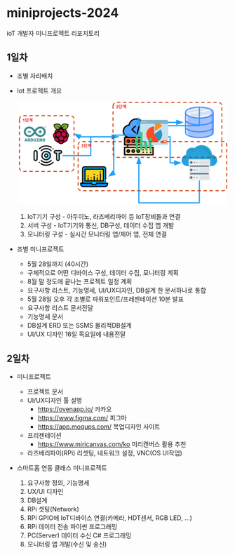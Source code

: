 # miniprojects-2024
ioT 개발자 미니프로젝트 리포지토리

## 1일차
- 조별 자리배치
- Iot 프로젝트 개요

    ![IoT 프로젝트](https://github.com/YooChangWoo/miniprojects-2024/blob/main/image/mp001.png)

    1. IoT기기 구성 - 아두이노, 라즈베리파이 등 IoT장비들과 연결
    2. 서버 구성 - IoT기기와 통신, DB구성, 데이터 수집 앱 개발
    3. 모니터링 구성 - 실시간 모니터링 앱/제어 앱, 전체 연결

- 조별 미니프로젝트
    - 5월 28일까지 (40시간)
    - 구체적으로 어떤 디바이스 구성, 데이터 수집, 모니터링 계획
    - 8월 말 정도에 끝나는 프로젝트 일정 계획
    - 요구사항 리스트, 기능명세, UI/UX디자인, DB설계 한 문서하나로 통합
    - 5월 28일 오후 각 조별로 파워포인트/프레젠테이션 10분 발표
    - 요구사항 리스트 문서전달
    - 기능명세 문서
    - DB설계 ERD 또는 SSMS 물리적DB설계
    - UI/UX 디자인 16일 목요일에 내용전달

## 2일차
- 미니프로젝트
    - 프로젝트 문서
    - UI/UX디자인 툴 설명
        - https://ovenapp.io/ 카카오
        - https://www.figma.com/ 피그마
        - https://app.moqups.com/ 목업디자인 사이트
    - 프리젠테이션
        - https://www.miricanvas.com/ko 미리캔버스 활용 추천
    - 라즈베리파이(RPi) 리셋팅, 네트워크 설정, VNC(OS UI작업)

- 스마트홈 연동 클래스 미니프로젝트
    1. 요구사항 정의, 기능명세
    2. UX/UI 디자인
    3. DB설계
    4. RPi 셋팅(Network)
    5. RPi GPIO에 IoT디바이스 연결(카메라, HDT센서, RGB LED, ...)
    6. RPi 데이터 전송 파이썬 프로그래밍
    7. PC(Server) 데이터 수신 C# 프로그래밍
    8. 모니터링 앱 개발(수신 및 송신)